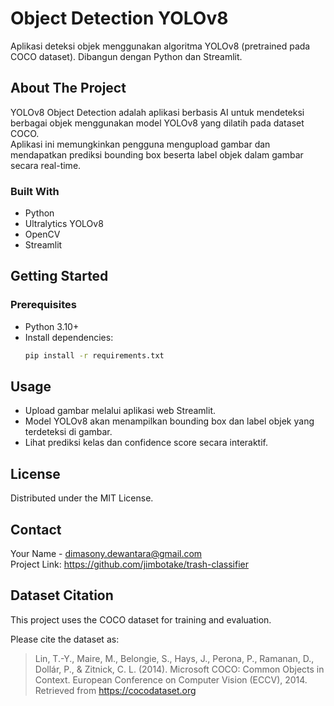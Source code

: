 # Object Detection YOLOv8

Aplikasi deteksi objek menggunakan algoritma YOLOv8 (pretrained pada COCO dataset). Dibangun dengan Python dan Streamlit.

## About The Project

YOLOv8 Object Detection adalah aplikasi berbasis AI untuk mendeteksi berbagai objek menggunakan model YOLOv8 yang dilatih pada dataset COCO.  
Aplikasi ini memungkinkan pengguna mengupload gambar dan mendapatkan prediksi bounding box beserta label objek dalam gambar secara real-time.

### Built With
- Python
- Ultralytics YOLOv8
- OpenCV
- Streamlit

## Getting Started

### Prerequisites
- Python 3.10+
- Install dependencies:
  ```bash
  pip install -r requirements.txt

## Usage

- Upload gambar melalui aplikasi web Streamlit.
- Model YOLOv8 akan menampilkan bounding box dan label objek yang terdeteksi di gambar.
- Lihat prediksi kelas dan confidence score secara interaktif.

## License

Distributed under the MIT License.

## Contact

Your Name - dimasony.dewantara@gmail.com  
Project Link: https://github.com/jimbotake/trash-classifier

## Dataset Citation

This project uses the COCO dataset for training and evaluation.

Please cite the dataset as:

> Lin, T.-Y., Maire, M., Belongie, S., Hays, J., Perona, P., Ramanan, D., Dollár, P., & Zitnick, C. L. (2014).
Microsoft COCO: Common Objects in Context. European Conference on Computer Vision (ECCV), 2014.
Retrieved from https://cocodataset.org